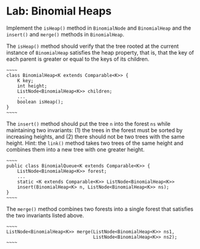 # Lab: Binomial Heaps

Implement the `isHeap()` method in `BinomialNode` and `BinomialHeap`
and the `insert()` and `merge()` methods in `BinomialHeap`.

The `isHeap()` method should verify that the tree rooted at the 
current instance of `BinomialHeap` satisfies the heap property,
that is, that the key of each parent is greater or equal to
the keys of its children.

    ~~~~
    class BinomialHeap<K extends Comparable<K>> {
        K key;
        int height;
        ListNode<BinomialHeap<K>> children;
        ...
        boolean isHeap();
    }
    ~~~~
    
The `insert()` method should put the tree `n` into the forest `ns`
while maintaining two invariants:
(1) the trees in the forest must be sorted by increasing heights, and
(2) there should not be two trees with the same height.
Hint: the `link()` method takes two trees of the same height and
combines them into a new tree with one greater height.

    ~~~~
    public class BinomialQueue<K extends Comparable<K>> {
        ListNode<BinomialHeap<K>> forest;
        ...
        static <K extends Comparable<K>> ListNode<BinomialHeap<K>>
        insert(BinomialHeap<K> n, ListNode<BinomialHeap<K>> ns);
    }
    ~~~~
    
The `merge()` method combines two forests into a single forest
that satisfies the two invariants listed above.

    ~~~~
    ListNode<BinomialHeap<K>> merge(ListNode<BinomialHeap<K>> ns1,
                                    ListNode<BinomialHeap<K>> ns2);
    ~~~~
    
    
